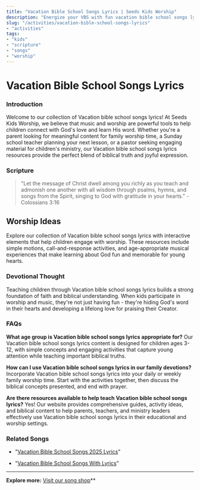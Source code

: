 ```yaml
---
title: "Vacation Bible School Songs Lyrics | Seeds Kids Worship"
description: "Energize your VBS with fun vacation bible school songs lyrics. Engaging worship music and activities for summer children's ministry."
slug: "/activities/vacation-bible-school-songs-lyrics"
- "activities"
tags:
- "kids"
- "scripture"
- "songs"
- "worship"
---
```


# Vacation Bible School Songs Lyrics

### Introduction

Welcome to our collection of Vacation bible school songs lyrics! At Seeds Kids Worship, we believe that music and worship are powerful tools to help children connect with God's love and learn His word. Whether you're a parent looking for meaningful content for family worship time, a Sunday school teacher planning your next lesson, or a pastor seeking engaging material for children's ministry, our Vacation bible school songs lyrics resources provide the perfect blend of biblical truth and joyful expression.

### Scripture

> "Let the message of Christ dwell among you richly as you teach and admonish one another with all wisdom through psalms, hymns, and songs from the Spirit, singing to God with gratitude in your hearts." - Colossians 3:16

## Worship Ideas

Explore our collection of Vacation bible school songs lyrics with interactive elements that help children engage with worship. These resources include simple motions, call-and-response activities, and age-appropriate musical experiences that make learning about God fun and memorable for young hearts.

### Devotional Thought

Teaching children through Vacation bible school songs lyrics builds a strong foundation of faith and biblical understanding. When kids participate in worship and music, they're not just having fun - they're hiding God's word in their hearts and developing a lifelong love for praising their Creator.

### FAQs

**What age group is Vacation bible school songs lyrics appropriate for?**
Our Vacation bible school songs lyrics content is designed for children ages 3-12, with simple concepts and engaging activities that capture young attention while teaching important biblical truths.

**How can I use Vacation bible school songs lyrics in our family devotions?**
Incorporate Vacation bible school songs lyrics into your daily or weekly family worship time. Start with the activities together, then discuss the biblical concepts presented, and end with prayer.

**Are there resources available to help teach Vacation bible school songs lyrics?**
Yes! Our website provides comprehensive guides, activity ideas, and biblical content to help parents, teachers, and ministry leaders effectively use Vacation bible school songs lyrics in their educational and worship settings.

### Related Songs

- "[Vacation Bible School Songs 2025 Lyrics](/activities/vacation-bible-school-songs-2025-lyrics/)"

- "[Vacation Bible School Songs With Lyrics](/activities/vacation-bible-school-songs-with-lyrics/)"

---

**Explore more:** [Visit our song shop](https://seedskidsworship.com/shop)**

<!-- Schema Markup -->
<script type="application/ld+json">
{
  "@context": "https://schema.org",
  "@type": "MusicRecording",
  "name": "Vacation Bible School Songs Lyrics",
  "byArtist": {
    "@type": "MusicGroup",
    "name": "Seeds Kids Worship"
  },
  "isFamilyFriendly": true,
  "url": "https://seedskidsworship.com/activities/vacation-bible-school-songs-lyrics/"
}
</script>